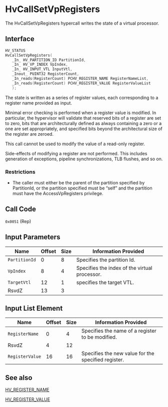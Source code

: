 # HvCallSetVpRegisters

The HvCallSetVpRegisters hypercall writes the state of a virtual processor.

## Interface

 ```c
HV_STATUS
HvCallSetVpRegisters(
    _In_ HV_PARTITION_ID PartitionId,
    _In_ HV_VP_INDEX VpIndex,
    _In_ HV_INPUT_VTL InputVtl,
    _Inout_ PUINT32 RegisterCount,
    _In_reads(RegisterCount) PCHV_REGISTER_NAME RegisterNameList,
    _In_reads(RegisterCount) PCHV_REGISTER_VALUE RegisterValueList
    );
 ```

The state is written as a series of register values, each corresponding to a register name provided as input.

Minimal error checking is performed when a register value is modified. In particular, the hypervisor will validate that reserved bits of a register are set to zero, bits that are architecturally defined as always containing a zero or a one are set appropriately, and specified bits beyond the architectural size of the register are zeroed.

This call cannot be used to modify the value of a read-only register.

Side-effects of modifying a register are not performed. This includes generation of exceptions, pipeline synchronizations, TLB flushes, and so on.

### Restrictions

- The caller must either be the parent of the partition specified by PartitionId, or the partition specified must be “self” and the partition must have the AccessVpRegisters privilege.

## Call Code

`0x0051` (Rep)

## Input Parameters

| Name                    | Offset     | Size     | Information Provided                      |
|-------------------------|------------|----------|-------------------------------------------|
| `PartitionId`           | 0          | 8        | Specifies the partition Id.               |
| `VpIndex`               | 8          | 4        | Specifies the index of the virtual processor. |
| `TargetVtl`             | 12         | 1        | specifies the target VTL.                 |
| RsvdZ                   | 13         | 3        |                                           |

## Input List Element

| Name                    | Offset     | Size     | Information Provided                      |
|-------------------------|------------|----------|-------------------------------------------|
| `RegisterName`          | 0          | 4        | Specifies the name of a register to be modified. |
| RsvdZ                   | 4          | 12       |                                           |
| `RegisterValue`         | 16         | 16       | Specifies the new value for the specified register. |

## See also

[HV_REGISTER_NAME](../datatypes/HV_REGISTER_NAME.md)

[HV_REGISTER_VALUE](../datatypes/HV_REGISTER_VALUE.md)
